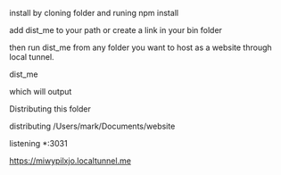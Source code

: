 
install by cloning folder and runing npm install

add dist_me to your path or create a link in your bin folder

then run dist_me from any folder you want to host as a website through local tunnel.

dist_me

which will output 

  Distributing this folder
  
  distributing /Users/mark/Documents/website
  
  listening *:3031
  
  https://miwypilxjo.localtunnel.me
